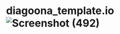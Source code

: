 # diagoona_template.io![Screenshot (492)](https://user-images.githubusercontent.com/110964730/205589271-ccde529f-e377-44a9-9a4b-47df83538182.png)
